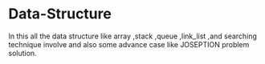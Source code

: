 # Data-Structure
In this all the data structure like array ,stack ,queue ,link_list ,and searching technique involve and also some advance case like JOSEPTION problem solution.

